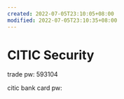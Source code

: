 ```yaml
---
created: 2022-07-05T23:10:05+08:00
modified: 2022-07-05T23:10:35+08:00
---
```


# CITIC Security

trade pw: 593104

citic bank card pw:

